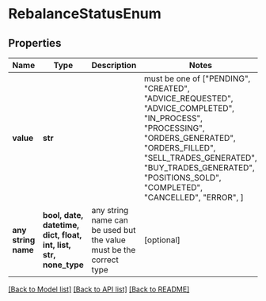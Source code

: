 # RebalanceStatusEnum


## Properties
Name | Type | Description | Notes
------------ | ------------- | ------------- | -------------
**value** | **str** |  |  must be one of ["PENDING", "CREATED", "ADVICE_REQUESTED", "ADVICE_COMPLETED", "IN_PROCESS", "PROCESSING", "ORDERS_GENERATED", "ORDERS_FILLED", "SELL_TRADES_GENERATED", "BUY_TRADES_GENERATED", "POSITIONS_SOLD", "COMPLETED", "CANCELLED", "ERROR", ]
**any string name** | **bool, date, datetime, dict, float, int, list, str, none_type** | any string name can be used but the value must be the correct type | [optional]

[[Back to Model list]](../README.md#documentation-for-models) [[Back to API list]](../README.md#documentation-for-api-endpoints) [[Back to README]](../README.md)


